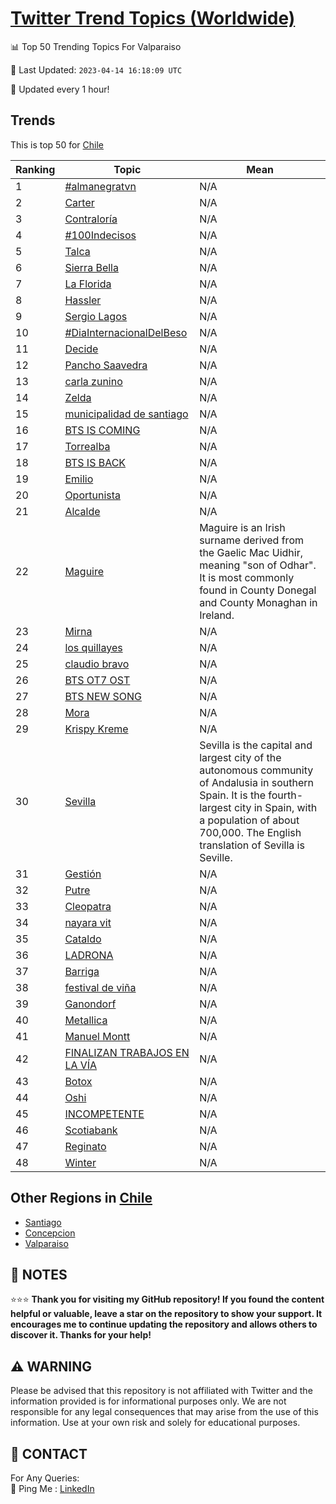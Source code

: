 [Twitter Trend Topics (Worldwide)](https://github.com/ErcinDedeoglu/Twitter-Trend-Topics)
==========


📊 Top 50 Trending Topics For Valparaiso

📆 Last Updated: `2023-04-14 16:18:09 UTC`

🔧 Updated every 1 hour!


## Trends

This is top 50 for [Chile](</Chile>)

| Ranking | Topic | Mean |
| ------- | ------------ | ------------ |
| 1 | [#almanegratvn](http://twitter.com/search?q=%23almanegratvn) | N/A |
| 2 | [Carter](http://twitter.com/search?q=Carter) | N/A |
| 3 | [Contraloría](http://twitter.com/search?q=Contralor%c3%ada) | N/A |
| 4 | [#100Indecisos](http://twitter.com/search?q=%23100Indecisos) | N/A |
| 5 | [Talca](http://twitter.com/search?q=Talca) | N/A |
| 6 | [Sierra Bella](http://twitter.com/search?q=Sierra+Bella) | N/A |
| 7 | [La Florida](http://twitter.com/search?q=La+Florida) | N/A |
| 8 | [Hassler](http://twitter.com/search?q=Hassler) | N/A |
| 9 | [Sergio Lagos](http://twitter.com/search?q=Sergio+Lagos) | N/A |
| 10 | [#DiaInternacionalDelBeso](http://twitter.com/search?q=%23DiaInternacionalDelBeso) | N/A |
| 11 | [Decide](http://twitter.com/search?q=Decide) | N/A |
| 12 | [Pancho Saavedra](http://twitter.com/search?q=Pancho+Saavedra) | N/A |
| 13 | [carla zunino](http://twitter.com/search?q=carla+zunino) | N/A |
| 14 | [Zelda](http://twitter.com/search?q=Zelda) | N/A |
| 15 | [municipalidad de santiago](http://twitter.com/search?q=municipalidad+de+santiago) | N/A |
| 16 | [BTS IS COMING](http://twitter.com/search?q=BTS+IS+COMING) | N/A |
| 17 | [Torrealba](http://twitter.com/search?q=Torrealba) | N/A |
| 18 | [BTS IS BACK](http://twitter.com/search?q=BTS+IS+BACK) | N/A |
| 19 | [Emilio](http://twitter.com/search?q=Emilio) | N/A |
| 20 | [Oportunista](http://twitter.com/search?q=Oportunista) | N/A |
| 21 | [Alcalde](http://twitter.com/search?q=Alcalde) | N/A |
| 22 | [Maguire](http://twitter.com/search?q=Maguire) | Maguire is an Irish surname derived from the Gaelic Mac Uidhir, meaning "son of Odhar". It is most commonly found in County Donegal and County Monaghan in Ireland. |
| 23 | [Mirna](http://twitter.com/search?q=Mirna) | N/A |
| 24 | [los quillayes](http://twitter.com/search?q=los+quillayes) | N/A |
| 25 | [claudio bravo](http://twitter.com/search?q=claudio+bravo) | N/A |
| 26 | [BTS OT7 OST](http://twitter.com/search?q=BTS+OT7+OST) | N/A |
| 27 | [BTS NEW SONG](http://twitter.com/search?q=BTS+NEW+SONG) | N/A |
| 28 | [Mora](http://twitter.com/search?q=Mora) | N/A |
| 29 | [Krispy Kreme](http://twitter.com/search?q=Krispy+Kreme) | N/A |
| 30 | [Sevilla](http://twitter.com/search?q=Sevilla) | Sevilla is the capital and largest city of the autonomous community of Andalusia in southern Spain. It is the fourth-largest city in Spain, with a population of about 700,000. The English translation of Sevilla is Seville. |
| 31 | [Gestión](http://twitter.com/search?q=Gesti%c3%b3n) | N/A |
| 32 | [Putre](http://twitter.com/search?q=Putre) | N/A |
| 33 | [Cleopatra](http://twitter.com/search?q=Cleopatra) | N/A |
| 34 | [nayara vit](http://twitter.com/search?q=nayara+vit) | N/A |
| 35 | [Cataldo](http://twitter.com/search?q=Cataldo) | N/A |
| 36 | [LADRONA](http://twitter.com/search?q=LADRONA) | N/A |
| 37 | [Barriga](http://twitter.com/search?q=Barriga) | N/A |
| 38 | [festival de viña](http://twitter.com/search?q=festival+de+vi%c3%b1a) | N/A |
| 39 | [Ganondorf](http://twitter.com/search?q=Ganondorf) | N/A |
| 40 | [Metallica](http://twitter.com/search?q=Metallica) | N/A |
| 41 | [Manuel Montt](http://twitter.com/search?q=Manuel+Montt) | N/A |
| 42 | [FINALIZAN TRABAJOS EN LA VÍA](http://twitter.com/search?q=FINALIZAN+TRABAJOS+EN+LA+V%c3%8dA) | N/A |
| 43 | [Botox](http://twitter.com/search?q=Botox) | N/A |
| 44 | [Oshi](http://twitter.com/search?q=Oshi) | N/A |
| 45 | [INCOMPETENTE](http://twitter.com/search?q=INCOMPETENTE) | N/A |
| 46 | [Scotiabank](http://twitter.com/search?q=Scotiabank) | N/A |
| 47 | [Reginato](http://twitter.com/search?q=Reginato) | N/A |
| 48 | [Winter](http://twitter.com/search?q=Winter) | N/A |



## Other Regions in [Chile](</Chile>)

* [Santiago](</Chile/Santiago.md>)
* [Concepcion](</Chile/Concepcion.md>)
* [Valparaiso](</Chile/Valparaiso.md>)



## 📝 NOTES

⭐⭐⭐ **Thank you for visiting my GitHub repository! If you found the content helpful or valuable, leave a star on the repository to show your support. It encourages me to continue updating the repository and allows others to discover it. Thanks for your help!**


## ⚠️ WARNING

Please be advised that this repository is not affiliated with Twitter and the information provided is for informational purposes only. We are not responsible for any legal consequences that may arise from the use of this information. Use at your own risk and solely for educational purposes.


## 📨 CONTACT

 For Any Queries:  
            🏓 Ping Me : [LinkedIn](https://www.linkedin.com/in/ercindedeoglu/)
